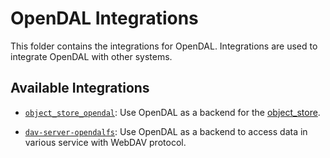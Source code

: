 # OpenDAL Integrations

This folder contains the integrations for OpenDAL. Integrations are used to integrate OpenDAL with other systems.

## Available Integrations

- [`object_store_opendal`](object_store/README.md): Use OpenDAL as a backend for the [object_store](https://docs.rs/object_store/latest/object_store/).

- [`dav-server-opendalfs`](dav-server/README.md): Use OpenDAL as a backend to access data in various service with WebDAV protocol.
